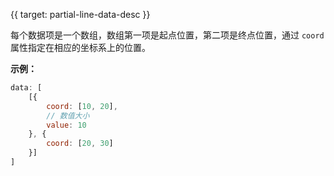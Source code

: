 
{{ target: partial-line-data-desc }}

每个数据项是一个数组，数组第一项是起点位置，第二项是终点位置，通过 `coord` 属性指定在相应的坐标系上的位置。

**示例：**
```js
data: [
    [{
        coord: [10, 20],
        // 数值大小
        value: 10
    }, {
        coord: [20, 30]
    }]
]
```

